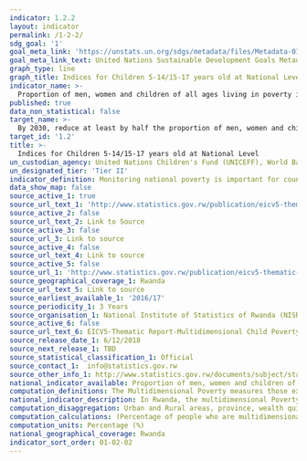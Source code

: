 ```yaml
---
indicator: 1.2.2
layout: indicator
permalink: /1-2-2/
sdg_goal: '1'
goal_meta_link: 'https://unstats.un.org/sdgs/metadata/files/Metadata-01-02-02.pdf'
goal_meta_link_text: United Nations Sustainable Development Goals Metadata (pdf 894kB)
graph_type: line 
graph_title: Indices for Children 5-14/15-17 years old at National Level
indicator_name: >-
  Proportion of men, women and children of all ages living in poverty in all its dimensions according to national definitions
published: true
data_non_statistical: false
target_name: >-
  By 2030, reduce at least by half the proportion of men, women and children of all ages living in poverty in all its dimensions according to national definitions
target_id: '1.2'
title: >-
  Indices for Children 5-14/15-17 years old at National Level
un_custodian_agency: United Nations Children's Fund (UNICEFF), World Bank (WB), United Nations Development Programme (UNDP)
un_designated_tier: 'Tier II'
indicator_definition: Monitoring national poverty is important for country-specific development agendas. National poverty lines are used to make more accurate estimates of poverty consistent with the country’s specific economic and social circumstances and are not intended for international comparisons of poverty rates
data_show_map: false
source_active_1: true
source_url_text_1: 'http://www.statistics.gov.rw/publication/eicv5-thematic-report-multidimensional-child-poverty-report'
source_active_2: false
source_url_text_2: Link to Source
source_active_3: false
source_url_3: Link to source
source_active_4: false
source_url_text_4: Link to source
source_active_5: false
source_url_1: 'http://www.statistics.gov.rw/publication/eicv5-thematic-report-multidimensional-child-poverty-report'
source_geographical_coverage_1: Rwanda
source_url_text_5: Link to source
source_earliest_available_1: '2016/17'
source_periodicity_1: 3 Years
source_organisation_1: National Institute of Statistics of Rwanda (NISR)
source_active_6: false
source_url_text_6: EICV5-Thematic Report-Multidimensional Child Poverty Report
source_release_date_1: 6/12/2018
source_next_release_1: TBD
source_statistical_classification_1: Official
source_contact_1:  info@statistics.gov.rw
source_other_info_1: http://www.statistics.gov.rw/documents/subject/standards-and-methods
national_indicator_available: Proportion of men, women and children of all ages living in poverty in all its dimentions according to national definitions
computation_definitions: The Multidimensional Poverty measures those experiencing multiple deprivations (Maria et al, October 2011), and the global dimensions measured are health, education and standard of living
national_indicator_description: In Rwanda, the multidimensional Poverty identifies multiple deprivations at the household and individual level in Education, housing, Public services, social services & Economic activity
computation_disaggregation: Urban and Rural areas, province, wealth quintiles 
computation_calculations: (Percentage of people who are multidimensionally poor, or the headcount * Average percentage of dimensions in which poor people are deprived)
computation_units: Percentage (%)
national_geographical_coverage: Rwanda
indicator_sort_order: 01-02-02
---
```

 
